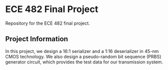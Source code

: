 # ECE 482 Final Project
Repository for the ECE 482 final project.

## Project Information
In this project, we design a 16:1 serializer and a 1:16 deserializer in 45-nm CMOS technology. We also design a pseudo-random bit sequence (PRBS) generator circuit, which provides the test data for our transmission system.

